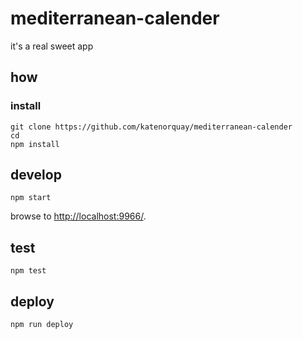 
# mediterranean-calender

it's a real sweet app

## how

### install

```
git clone https://github.com/katenorquay/mediterranean-calender
cd 
npm install
```

## develop

```
npm start
```

browse to <http://localhost:9966/>.

## test

```
npm test
```

## deploy

```
npm run deploy
```
